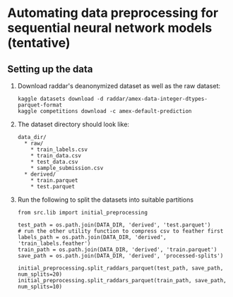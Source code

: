 # Automating data preprocessing for sequential neural network models (tentative)

## Setting up the data

1. Download raddar's deanonymized dataset as well as the raw dataset:

   ```
   kaggle datasets download -d raddar/amex-data-integer-dtypes-parquet-format 
   kaggle competitions download -c amex-default-prediction
   ```
2. The dataset directory should look like:
   
   ```
   data_dir/
     * raw/
       * train_labels.csv
       * train_data.csv
       * test_data.csv
       * sample_submission.csv
     * derived/
       * train.parquet
       * test.parquet
    ```

3. Run the following to split the datasets into suitable partitions
   
   ```python3
   from src.lib import initial_preprocessing
   
   test_path = os.path.join(DATA_DIR, 'derived', 'test.parquet')
   # run the other utility function to compress csv to feather first
   labels_path = os.path.join(DATA_DIR, 'derived', 'train_labels.feather')
   train_path = os.path.join(DATA_DIR, 'derived', 'train.parquet')
   save_path = os.path.join(DATA_DIR, 'derived', 'processed-splits')

   initial_preprocessing.split_raddars_parquet(test_path, save_path, num_splits=20)   
   initial_preprocessing.split_raddars_parquet(train_path, save_path, num_splits=10)   
   ```


